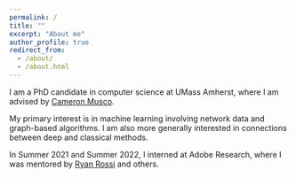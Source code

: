 ```yaml
---
permalink: /
title: ""
excerpt: "About me"
author_profile: true
redirect_from: 
  - /about/
  - /about.html
---
```

<meta name="google-site-verification" content="K4tH2epHMZYbEWZxlrZS6eVqiHBhXfI9GgV-Y0ojkYg" />

I am a PhD candidate in computer science at UMass Amherst, where I am advised by [Cameron Musco](https://people.cs.umass.edu/~cmusco/).

My primary interest is in machine learning involving network data and graph-based algorithms. I am also more generally interested in connections between deep and classical methods.

In Summer 2021 and Summer 2022, I interned at Adobe Research, where I was mentored by [Ryan Rossi](http://ryanrossi.com/) and others.
